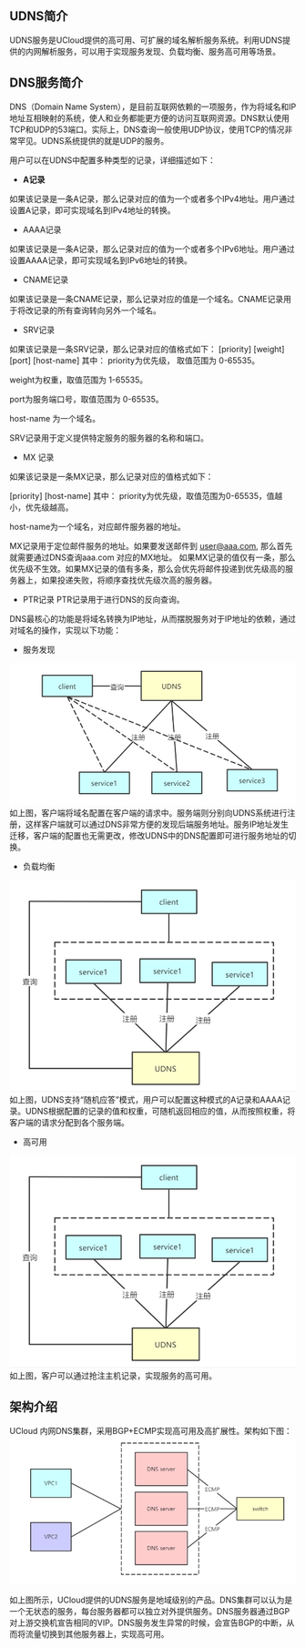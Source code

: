 
## UDNS简介
UDNS服务是UCloud提供的高可用、可扩展的域名解析服务系统。利用UDNS提供的内网解析服务，可以用于实现服务发现、负载均衡、服务高可用等场景。

## DNS服务简介
DNS（Domain Name System），是目前互联网依赖的一项服务，作为将域名和IP地址互相映射的系统，使人和业务都能更方便的访问互联网资源。DNS默认使用TCP和UDP的53端口。实际上，DNS查询一般使用UDP协议，使用TCP的情况非常罕见。UDNS系统提供的就是UDP的服务。

用户可以在UDNS中配置多种类型的记录，详细描述如下：

- **A记录**

如果该记录是一条A记录，那么记录对应的值为一个或者多个IPv4地址。用户通过设置A记录，即可实现域名到IPv4地址的转换。

- AAAA记录

如果该记录是一条A记录，那么记录对应的值为一个或者多个IPv6地址。用户通过设置AAAA记录，即可实现域名到IPv6地址的转换。

- CNAME记录

如果该记录是一条CNAME记录，那么记录对应的值是一个域名。CNAME记录用于将改记录的所有查询转向另外一个域名。

- SRV记录

如果该记录是一条SRV记录，那么记录对应的值格式如下：
[priority] [weight] [port] [host-name]
其中：
priority为优先级， 取值范围为 0-65535。

weight为权重，取值范围为 1-65535。

port为服务端口号，取值范围为 0-65535。

host-name 为一个域名。

SRV记录用于定义提供特定服务的服务器的名称和端口。

- MX 记录

如果该记录是一条MX记录，那么记录对应的值格式如下：

[priority] [host-name]
其中：
priority为优先级，取值范围为0-65535，值越小，优先级越高。

host-name为一个域名，对应邮件服务器的地址。

MX记录用于定位邮件服务的地址。如果要发送邮件到 user@aaa.com, 那么首先就需要通过DNS查询aaa.com 对应的MX地址。 如果MX记录的值仅有一条，那么优先级不生效。如果MX记录的值有多条，那么会优先将邮件投递到优先级高的服务器上，如果投递失败，将顺序查找优先级次高的服务器。

- PTR记录
PTR记录用于进行DNS的反向查询。


DNS最核心的功能是将域名转换为IP地址，从而摆脱服务对于IP地址的依赖，通过对域名的操作，实现以下功能：
- 服务发现

![images](/images/服务发现2.png)
如上图，客户端将域名配置在客户端的请求中。服务端则分别向UDNS系统进行注册，这样客户端就可以通过DNS非常方便的发现后端服务地址。服务IP地址发生迁移，客户端的配置也无需更改，修改UDNS中的DNS配置即可进行服务地址的切换。

- 负载均衡

![images](/images/负载均衡.png)
如上图，UDNS支持“随机应答”模式，用户可以配置这种模式的A记录和AAAA记录。UDNS根据配置的记录的值和权重，可随机返回相应的值，从而按照权重，将客户端的请求分配到各个服务端。

- 高可用

![images](/images/负载均衡.png)
如上图，客户可以通过抢注主机记录，实现服务的高可用。


## 架构介绍
UCloud 内网DNS集群，采用BGP+ECMP实现高可用及高扩展性。架构如下图：
![images](/images/DNS集群架构.png)

如上图所示，UCloud提供的UDNS服务是地域级别的产品。DNS集群可以认为是一个无状态的服务，每台服务器都可以独立对外提供服务。DNS服务器通过BGP对上游交换机宣告相同的VIP。DNS服务发生异常的时候，会宣告BGP的中断，从而将流量切换到其他服务器上，实现高可用。
